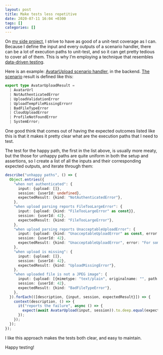 ```yaml
---
layout: post
title: Make tests less repetitive
date: 2020-07-11 16:04 +0300
tags: []
categories: []
---
```


On [my side project][0], I strive to have as good of a unit-test coverage as I can. Because I define the input and every outputs of a scenario handler, there can be a lot of execution paths to unit-test, and so it can get pretty tedious to cover all of them. This is why I’m employing a technique that resembles [data-driven testing][1].

[0]: https://github.com/gurdiga/repetitor.tsx
[1]: https://en.wikipedia.org/wiki/Data-driven_testing

Here is an example: [AvatarUpload scenario handler][2], in the backend. [The scenario][3] result is defined like this:

[2]: https://github.com/gurdiga/repetitor.tsx/blob/88b01dc/backend/src/ScenarioHandlers/AvatarUpload.ts
[3]: https://github.com/gurdiga/repetitor.tsx/blob/b1f6750/shared/src/Scenarios/AvatarUpload.ts#L14-L22

```ts
export type AvatarUploadResult =
  | AvatarUrl
  | NotAuthenticatedError
  | UploadValidationError
  | UploadTempFileMissingErrorr
  | BadFileTypeError
  | CloudUploadError
  | ProfileNotFoundError
  | SystemError;
```

One good think that comes out of having the expected outcomes listed like this is that it makes it pretty clear what are the execution paths that I need to test.

The test for the happy path, the first in the list above, is usually more meaty, but the those for unhappy paths are quite uniform in both the setup and assertions, so I create a list of all the inputs and their corresponding expected outputs, and iterate through them:

```ts
describe("unhappy paths", () => {
  Object.entries({
    "when not authenticated": {
      input: {upload: []},
      session: {userId: undefined},
      expectedResult: {kind: "NotAuthenticatedError"},
    },
    "when upload parsing reports FileTooLargeError": {
      input: {upload: {kind: "FileTooLargeError" as const}},
      session: {userId: 42},
      expectedResult: {kind: "FileTooLargeError"},
    },
    "when upload parsing reports UnacceptableUploadError": {
      input: {upload: {kind: "UnacceptableUploadError" as const, error: "For some reason"}},
      session: {userId: 42},
      expectedResult: {kind: "UnacceptableUploadError", error: "For some reason"},
    },
    "when upload is missing": {
      input: {upload: []},
      session: {userId: 42},
      expectedResult: {kind: "UploadMissingError"},
    },
    "when uploaded file is not a JPEG image": {
      input: {upload: [{mimetype: "text/plain", originalname: "", path: "", size: 0}]},
      session: {userId: 42},
      expectedResult: {kind: "BadFileTypeError"},
    },
  }).forEach(([description, {input, session, expectedResult}]) => {
    context(description, () => {
      it("reports the failure", async () => {
        expect(await AvatarUpload(input, session)).to.deep.equal(expectedResult);
      });
    });
  });
});
```

I like this approach makes the tests both clear, and easy to maintain.

Happy testing!
